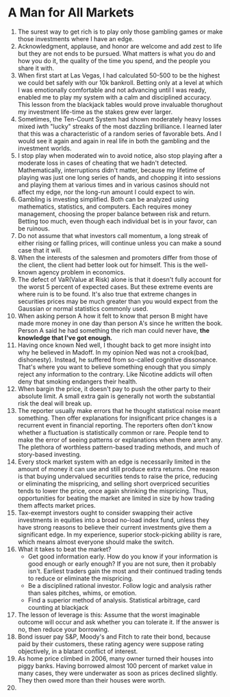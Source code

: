 # A Man for All Markets

1. The surest way to get rich is to play only those gambling games or make those investments where I have an edge. 
2. Acknowledgment, applause, and honor are welcome and add zest to life but they are not ends to be pursued. What matters is what you do and how you do it, the quality of the time you spend, and the people you share it with.
3. When first start at Las Vegas, I had calculated 50-500 to be the highest we could bet safely with our 10k bankroll. Betting only at a level at which I was emotionally comfortable and not advancing until I was ready, enabled me to play my system with a calm and disciplined accuracy. This lesson from the blackjack tables would prove invaluable thorughout my investment life-time as the stakes grew ever larger. 
4. Sometimes, the Ten-Count System had shown moderately heavy losses mixed iwth "lucky" streaks of the most dazzling brilliance. I learned later that this was a characteristic of a random series of favorable bets. And I would see it again and again in real life in both the gambling and the investment worlds. 
5. I stop play when moderated win to avoid notice, also stop playing after a moderate loss in cases of cheating that we hadn't detected. Mathematically, interruptions didn't matter, because my lifetime of playing was just one long series of hands, and chopping it into sessions and playing them at various times and in various casinos should not affect my edge, nor the long-run amount I could expect to win. 
6. Gambling is investing simplified. Both can be analyzed using mathematics, statistics, and computers. Each requires money management, choosing the proper balance between risk and return. Betting too much, even though each individual bet is in your favor, can be ruinous. 
7. Do not assume that what investors call momentum, a long streak of either rising or falling prices, will continue unless you can make a sound case that it will.
8. When the interests of the salesmen and promoters differ from those of the client, the client had better look out for himself. This is the well-known agency problem in economics. 
9. The defect of VaR(Value at Risk) alone is that it doesn't fully account for the worst 5 percent of expected cases. But these extreme events are where ruin is to be found. It's also true that extreme changes in securities prices may be much greater than you would expect from the Gaussian or normal statistics commonly used.
10. When asking person A how it felt to know that person B might have made more money in one day than person A's since he written the book. Person A said he had something the rich man could never have, **the knowledge that I've got enough.** 
11. Having once known Ned well, I thought back to get more insight into why he believed in Madoff. In my opinion Ned was not a crook(bad, dishonesty). Instead, he suffered from so-called cognitive dissonance. That's where you want to believe something enough that you simply reject any information to the contrary. Like Nicotine addicts will often deny that smoking endangers their health. 
12. When bargin the price, it doesn't pay to push the other party to their absolute limit. A small extra gain is generally not worth the substantial risk the deal will break up. 
13. The reporter usually make errors that he thought statistical noise meant something. Then offer explanations for insignificant price changes is a recurrent event in financial reporting. The reporters often don't know whether a fluctuation is statistically common or rare. People tend to make the error of seeing patterns or explanations when there aren't any. The plethora of worthless pattern-based trading methods, and much of story-based investing.
14. Every stock market system with an edge is necessarily limited in the amount of money it can use and still produce extra returns. One reason is that buying undervalued securities tends to raise the price, reducing or eliminating the mispricing, and selling short overpriced securities tends to lower the price, once again shrinking the mispricing. Thus, opportunities for beating the market are limited in size by how trading them affects market prices. 
15. Tax-exempt investors ought to consider swapping their active investments in equities into a broad no-load index fund, unless they have strong reasons to believe their current investments give them a significant edge. In my experience, superior stock-picking ability is rare, which means almost everyone should make the switch. 
16. What it takes to beat the market?
    - Get good information early. How do you know if your information is good enough or early enough? If you are not sure, then it probably isn't. Earliest traders gain the most and their continued trading tends to reduce or eliminate the mispricing.
    - Be a disciplined rational investor. Follow logic and analysis rather than sales pitches, whims, or emotion.
    - Find a superior method of analysis. Statistical arbitrage, card counting at blackjack
17. The lesson of leverage is this: Assume that the worst imaginable outcome will occur and ask whether you can tolerate it. If the answer is no, then reduce your borrowing.
18. Bond issuer pay S&P, Moody's and Fitch to rate their bond, because paid by their customers, these rating agency were suppose rating objectively, in a blatant conflict of interest.
19. As home price climbed in 2006, many owner turned their houses into piggy banks. Having borrowed almost 100 percent of market value in many cases, they were underwater as soon as prices declined slightly. They then owed more than their houses were worth. 
20. 

